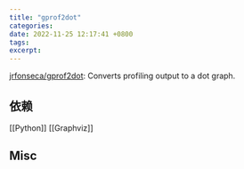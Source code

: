 ```yaml
---
title: "gprof2dot"
categories: 
date: 2022-11-25 12:17:41 +0800
tags: 
excerpt: 
---
```


[jrfonseca/gprof2dot](https://github.com/jrfonseca/gprof2dot): Converts profiling output to a dot graph.

## 依赖

[[Python]]
[[Graphviz]]

## Misc


